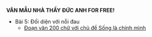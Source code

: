 **VĂN MẪU NHÀ THẦY ĐỨC ANH FOR FREE!**
- Bài 5: Đối diện với nỗi đau
  - [Đoạn văn 200 chữ với chủ đề Sống là chính mình](https://github.com/Buituandung1709/vanmau/blob/main/songlachinhminh.md)
